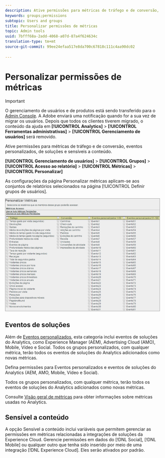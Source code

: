 ```yaml
---
description: Ative permissões para métricas de tráfego e de conversão, eventos personalizados, de soluções e sensíveis a conteúdo.
keywords: groups;permissions
subtopic: Users and groups
title: Personalizar permissões de métricas
topic: Admin tools
uuid: 7bfff68a-2add-4068-a07d-87a4f624634c
translation-type: tm+mt
source-git-commit: 99ee24efaa517e8da700c67818c111c4aa90dc02

---
```



# Personalizar permissões de métricas

>[!IMPORTANT]
>
>O gerenciamento de usuários e de produtos está sendo transferido para o [Admin Console](https://helpx.adobe.com/enterprise/using/admin-console.html). A Adobe enviará uma notificação quando for a sua vez de migrar os usuários. Depois que todos os clientes tiverem migrado, o conteúdo da ajuda em **[!UICONTROL Analytics]** &gt; **[!UICONTROL Ferramentas administrativas]** &gt; **[!UICONTROL Gerenciamento de usuários]** será removido.

Ative permissões para métricas de tráfego e de conversão, eventos personalizados, de soluções e sensíveis a conteúdo.

**[!UICONTROL Gerenciamento de usuários]** &gt; **[!UICONTROL Grupos]** &gt; **[!UICONTROL Acesso ao relatório]** &gt; **[!UICONTROL Métricas]** &gt; **[!UICONTROL Personalizar]**

As configurações da página Personalizar métricas aplicam-se aos conjuntos de relatórios selecionados na página [!UICONTROL Definir grupos de usuários].

![](assets/customize-metrics.png)

## Eventos de soluções

Além de [Eventos personalizados](https://marketing.adobe.com/resources/help/en_US/sc/implement/events.html), esta categoria inclui eventos de soluções do Analytics, como Experience Manager (AEM), Advertising Cloud (AMO), Mobile, Vídeo e Social. Todos os grupos personalizados, com qualquer métrica, terão todos os eventos de soluções do Analytics adicionados como novas métricas.

Defina permissões para Eventos personalizados e eventos de soluções do Analytics (AEM, AMO, Mobile, Vídeo e Social).

Todos os grupos personalizados, com qualquer métrica, terão todos os eventos de soluções do Analytics adicionados como novas métricas.

Consulte [Visão geral de métricas](/help/components/c-variables/c-metrics/metricslist.md) para obter informações sobre métricas usadas no Analytics.

## Sensível a conteúdo

A opção Sensível a conteúdo inclui variáveis que permitem gerenciar as permissões em métricas relacionadas a integrações de soluções da Experience Cloud. Gerencie permissões em dados do [!DNL Social], [!DNL Mobile] ou qualquer outro que tenha sido inserido por meio de uma integração [!DNL Experience Cloud]. Eles serão ativados por padrão.
